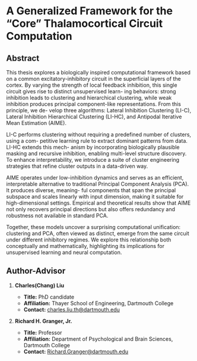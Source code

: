 # A Generalized Framework for the “Core” Thalamocortical Circuit Computation

## Abstract

This thesis explores a biologically inspired computational framework based on a common
excitatory-inhibitory circuit in the superficial layers of the cortex. By varying the strength
of local feedback inhibition, this single circuit gives rise to distinct unsupervised learn-
ing behaviors: strong inhibition leads to clustering and hierarchical clustering, while weak
inhibition produces principal component-like representations. From this principle, we de-
velop three algorithms: Lateral Inhibition Clustering (LI-C), Lateral Inhibition Hierarchical
Clustering (LI-HC), and Antipodal Iterative Mean Estimation (AIME).

LI-C performs clustering without requiring a predefined number of clusters, using a com-
petitive learning rule to extract dominant patterns from data. LI-HC extends this mech-
anism by incorporating biologically plausible masking and recursive inhibition, enabling
multi-level structure discovery. To enhance interpretability, we introduce a suite of cluster
engineering strategies that refine cluster outputs in a data-driven way.

AIME operates under low-inhibition dynamics and serves as an efficient, interpretable alternative to traditional Principal Component Analysis (PCA). It produces diverse, meaning-
ful components that span the principal subspace and scales linearly with input dimension,
making it suitable for high-dimensional settings. Empirical and theoretical results show
that AIME not only recovers principal directions but also offers redundancy and robustness
not available in standard PCA.

Together, these models uncover a surprising computational unification: clustering and
PCA, often viewed as distinct, emerge from the same circuit under different inhibitory
regimes. We explore this relationship both conceptually and mathematically, highlighting
its implications for unsupervised learning and neural computation.


## Author-Advisor

1. **Charles(Chang) Liu**  
   - **Title:** PhD candidate  
   - **Affiliation:** Thayer School of Engineering, Dartmouth College 
   - **Contact:** charles.liu.th@dartmouth.edu


2. **Richard H. Granger, Jr.**  
   - **Title:** Professor
   - **Affiliation:** Department of Psychological and Brain Sciences, Dartmouth College
   - **Contact:** Richard.Granger@dartmouth.edu 
